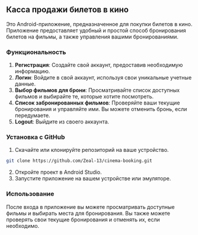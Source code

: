 ## Касса продажи билетов в кино

Это Android-приложение, предназначенное для покупки билетов в кино. Приложение предоставляет удобный и простой способ бронирования билетов на фильмы, а также управления вашими бронированиями.

### Функциональность

1. **Регистрация**: Создайте свой аккаунт, предоставив необходимую информацию.
2. **Логин**: Войдите в свой аккаунт, используя свои уникальные учетные данные.
3. **Выбор фильмов для брони**: Просматривайте список доступных фильмов и выбирайте те, которые хотите посмотреть.
4. **Список забронированных фильмов**: Проверяйте ваши текущие бронирования и управляйте ими. Вы можете отменить бронь, если передумаете.
5. **Logout**: Выйдите из своего аккаунта.

### Установка с GitHub

1. Скачайте или клонируйте репозиторий на ваше устройство.
```bash
git clone https://github.com/Zeal-13/cinema-booking.git
```
2. Откройте проект в Android Studio.
3. Запустите приложение на вашем устройстве или эмуляторе.

### Использование

После входа в приложение вы можете просматривать доступные фильмы и выбирать места для бронирования. Вы также можете проверять свои текущие бронирования и отменять их, если необходимо.
